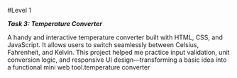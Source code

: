 #Level 1

***Task 3: Temperature Converter***

<p>A handy and interactive temperature converter built with HTML, CSS, and JavaScript. It allows users to switch seamlessly between Celsius, Fahrenheit, and Kelvin. This project helped me practice input validation, unit conversion logic, and responsive UI design—transforming a basic idea into a functional mini web tool.temperature converter</p>
